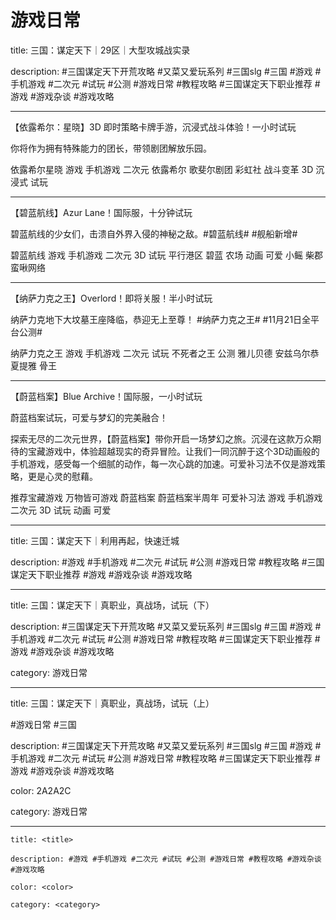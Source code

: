 # 游戏日常

title: 三国：谋定天下｜29区｜大型攻城战实录

description: #三国谋定天下开荒攻略 #又菜又爱玩系列 #三国slg #三国 #游戏 #手机游戏 #二次元 #试玩 #公测 #游戏日常 #教程攻略 #三国谋定天下职业推荐 #游戏 #游戏杂谈 #游戏攻略

---

【依露希尔：星晓】3D 即时策略卡牌手游，沉浸式战斗体验！一小时试玩

你将作为拥有特殊能力的团长，带领剧团解放乐园。

依露希尔星晓
游戏
手机游戏
二次元
依露希尔
歌斐尔剧团
彩虹社
战斗变革
3D
沉浸式
试玩

---

【碧蓝航线】Azur Lane！国际服，十分钟试玩

碧蓝航线的少女们，击溃自外界入侵的神秘之敌。#碧蓝航线# #舰船新增#

碧蓝航线
游戏
手机游戏
二次元
3D
试玩
平行港区
碧蓝
农场
动画
可爱
小鳐
柴郡
蛮啾网络

---

【纳萨力克之王】Overlord！即将关服！半小时试玩

纳萨力克地下大坟墓王座降临，恭迎无上至尊！ #纳萨力克之王# #11月21日全平台公测# 

纳萨力克之王
游戏
手机游戏
二次元
试玩
不死者之王
公测
雅儿贝德
安兹乌尔恭
夏提雅
骨王

---

【蔚蓝档案】Blue Archive！国际服，一小时试玩

蔚蓝档案试玩，可爱与梦幻的完美融合！

探索无尽的二次元世界，【蔚蓝档案】带你开启一场梦幻之旅。沉浸在这款万众期待的宝藏游戏中，体验超越现实的奇异冒险。让我们一同沉醉于这个3D动画般的手机游戏，感受每一个细腻的动作，每一次心跳的加速。可爱补习法不仅是游戏策略，更是心灵的慰藉。

推荐宝藏游戏
万物皆可游戏
蔚蓝档案
蔚蓝档案半周年
可爱补习法
游戏
手机游戏
二次元
3D
试玩
动画
可爱

---

title: 三国：谋定天下｜利用再起，快速迁城

description:  #游戏 #手机游戏 #二次元 #试玩 #公测 #游戏日常 #教程攻略 #三国谋定天下职业推荐 #游戏 #游戏杂谈 #游戏攻略

---

title: 三国：谋定天下｜真职业，真战场，试玩（下）

description: #三国谋定天下开荒攻略 #又菜又爱玩系列 #三国slg #三国 #游戏 #手机游戏 #二次元 #试玩 #公测 #游戏日常 #教程攻略 #三国谋定天下职业推荐 #游戏 #游戏杂谈 #游戏攻略

category: 游戏日常

---

title: 三国：谋定天下｜真职业，真战场，试玩（上）

#游戏日常 #三国

description: #三国谋定天下开荒攻略 #又菜又爱玩系列 #三国slg #三国 #游戏 #手机游戏 #二次元 #试玩 #公测 #游戏日常 #教程攻略 #三国谋定天下职业推荐 #游戏 #游戏杂谈 #游戏攻略

color: 2A2A2C

category: 游戏日常

---

```text
title: <title>

description: #游戏 #手机游戏 #二次元 #试玩 #公测 #游戏日常 #教程攻略 #游戏杂谈 #游戏攻略

color: <color>

category: <category>
```
